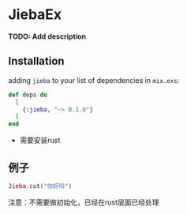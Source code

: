 # JiebaEx

**TODO: Add description**

## Installation
adding `jieba` to your list of dependencies in `mix.exs`:

```elixir
def deps do
  [
    {:jieba, "~> 0.1.0"}
  ]
end
```

- 需要安装rust

## 例子

 ```elixir
 Jieba.cut("你好吗")
 ```

注意：不需要做初始化，已经在rust层面已经处理